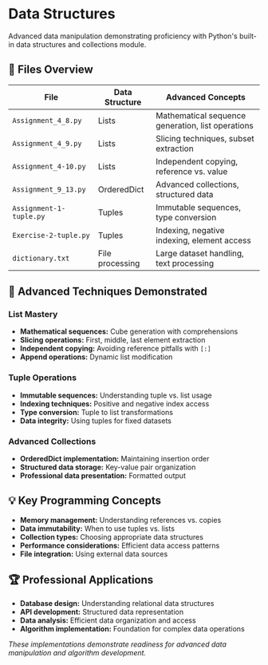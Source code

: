 # Data Structures

Advanced data manipulation demonstrating proficiency with Python's built-in data structures and collections module.

## 📝 **Files Overview**

| **File** | **Data Structure** | **Advanced Concepts** |
|----------|-------------------|----------------------|
| `Assignment_4_8.py` | Lists | Mathematical sequence generation, list operations |
| `Assignment_4_9.py` | Lists | Slicing techniques, subset extraction |
| `Assignment_4-10.py` | Lists | Independent copying, reference vs. value |
| `Assignment_9_13.py` | OrderedDict | Advanced collections, structured data |
| `Assignment-1-tuple.py` | Tuples | Immutable sequences, type conversion |
| `Exercise-2-tuple.py` | Tuples | Indexing, negative indexing, element access |
| `dictionary.txt` | File processing | Large dataset handling, text processing |

## 🎯 **Advanced Techniques Demonstrated**

### **List Mastery**
- **Mathematical sequences:** Cube generation with comprehensions
- **Slicing operations:** First, middle, last element extraction
- **Independent copying:** Avoiding reference pitfalls with `[:]`
- **Append operations:** Dynamic list modification

### **Tuple Operations**
- **Immutable sequences:** Understanding tuple vs. list usage
- **Indexing techniques:** Positive and negative index access
- **Type conversion:** Tuple to list transformations
- **Data integrity:** Using tuples for fixed datasets

### **Advanced Collections**
- **OrderedDict implementation:** Maintaining insertion order
- **Structured data storage:** Key-value pair organization
- **Professional data presentation:** Formatted output

## 💡 **Key Programming Concepts**
- **Memory management:** Understanding references vs. copies
- **Data immutability:** When to use tuples vs. lists
- **Collection types:** Choosing appropriate data structures
- **Performance considerations:** Efficient data access patterns
- **File integration:** Using external data sources

## 🏆 **Professional Applications**
- **Database design:** Understanding relational data structures
- **API development:** Structured data representation
- **Data analysis:** Efficient data organization and access
- **Algorithm implementation:** Foundation for complex data operations

*These implementations demonstrate readiness for advanced data manipulation and algorithm development.*
